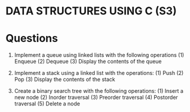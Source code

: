 # DATA STRUCTURES USING C (S3)
# Questions
1. Implement a queue using linked lists with the following operations
  (1) Enqueue
  (2) Dequeue
  (3) Display the contents of the queue

3. Implement a stack using a linked list with the operations:
  (1) Push
  (2) Pop
  (3) Display the contents of the stack

5. Create a binary search tree with the following operations:
  (1) Insert a new node 
  (2) Inorder traversal
  (3) Preorder traversal
  (4) Postorder traversal
  (5) Delete a node
